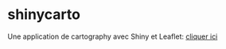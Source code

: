 # shinycarto
Une application de cartography avec Shiny et Leaflet: [cliquer ici](https://greffinmackenson.shinyapps.io/shinycarto/)


